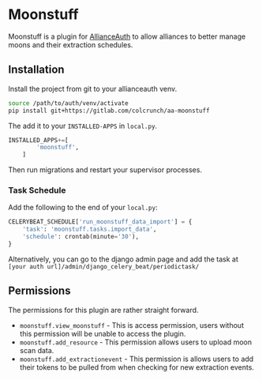 # Moonstuff

Moonstuff is a plugin for [AllianceAuth](https://gitlab.com/allianceauth/allianceauth) to allow alliances to better manage moons and their
extraction schedules.

## Installation

Install the project from git to your allianceauth venv.

```bash
source /path/to/auth/venv/activate
pip install git+https://gitlab.com/colcrunch/aa-moonstuff
```

The add it to your `INSTALLED-APPS` in `local.py`.
```python
INSTALLED_APPS+=[
        'moonstuff',
    ]
```

Then run migrations and restart your supervisor processes.

### Task Schedule
Add the following to the end of your `local.py`:
```python
CELERYBEAT_SCHEDULE['run_moonstuff_data_import'] = {
    'task': 'moonstuff.tasks.import_data',
    'schedule': crontab(minute='30'),
}
```

Alternatively, you can go to the django admin page and add the task at `[your auth url]/admin/django_celery_beat/periodictask/` 

## Permissions

The permissions for this plugin are rather straight forward.

* `moonstuff.view_moonstuff` - This is access permission, users without this permission will be unable to access the plugin.
* `moonstuff.add_resource` - This permission allows users to upload moon scan data.
* `moonstuff.add_extractionevent` - This permission is allows users to add their tokens to be pulled from when checking for new extraction events. 
 